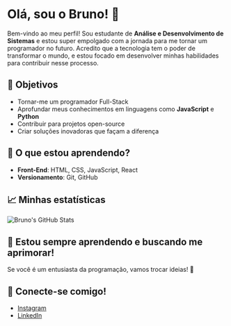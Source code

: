 # Olá, sou o Bruno! 👋

Bem-vindo ao meu perfil! Sou estudante de **Análise e Desenvolvimento de Sistemas** e estou super empolgado com a jornada para me tornar um programador no futuro. Acredito que a tecnologia tem o poder de transformar o mundo, e estou focado em desenvolver minhas habilidades para contribuir nesse processo.

## 🚀 Objetivos

- Tornar-me um programador Full-Stack
- Aprofundar meus conhecimentos em linguagens como **JavaScript** e **Python**
- Contribuir para projetos open-source
- Criar soluções inovadoras que façam a diferença


## 🔧 O que estou aprendendo?

- **Front-End**: HTML, CSS, JavaScript, React
- **Versionamento**: Git, GitHub

## 📈 Minhas estatísticas

![Bruno's GitHub Stats](https://github-readme-stats.vercel.app/api?username=brunomaciel10&show_icons=true&hide_title=true&hide=prs&count_private=true&theme=radical)

## 🌱 Estou sempre aprendendo e buscando me aprimorar!

Se você é um entusiasta da programação, vamos trocar ideias! 💬

## 📱 Conecte-se comigo!

- <a href="https://www.instagram.com/_brunomaciel10/" target="_blank">Instagram</a>  
- <a href="https://www.linkedin.com/in/bruno-maciel-a64606357/" target="_blank">LinkedIn</a>

